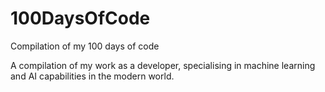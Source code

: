 # 100DaysOfCode
Compilation of my 100 days of code

A compilation of my work as a developer, specialising in machine learning and AI capabilities in the modern world.
